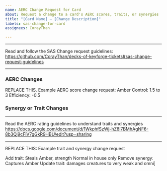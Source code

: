 ```yaml
---
name: AERC Change Request for Card
about: Request a change to a card's AERC scores, traits, or synergies
title: "[Card Name] – [Change Description]"
labels: sas-change-for-card
assignees: CorayThan

---
```


******************************************
Read and follow the SAS Change request guidelines: 
https://github.com/CorayThan/decks-of-keyforge-tickets#sas-change-request-guidelines 
******************************************


### AERC Changes

REPLACE THIS. Example AERC score change request:
Amber Control: 1.5 to 3
Efficiency: -0.5


### Synergy or Trait Changes

******************************************
Read the AERC rating guidelines to understand traits and synergies
https://docs.google.com/document/d/1WkphfSzWj-hZ8l7BMhAgNF6-8b3Qj9cFiV7gGkR9HBU/edit?usp=sharing
******************************************

REPLACE THIS: Example trait and synergy change request

Add trait: Steals Amber, strength Normal in house only
Remove synergy: Captures Amber
Update trait: damages creatures to very weak and omni]
